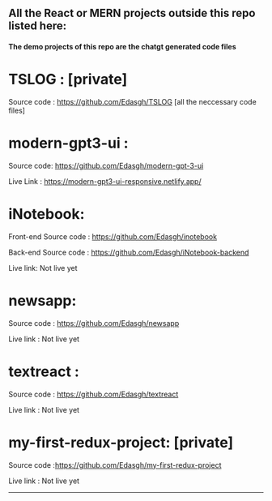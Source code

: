 ## All the React or MERN projects outside this repo listed here: 

#### The demo projects of this repo are the chatgt generated code files

 
 # TSLOG : [private]
 Source code : https://github.com/Edasgh/TSLOG 
[all the neccessary code files]


# modern-gpt3-ui : 

Source code: https://github.com/Edasgh/modern-gpt-3-ui

Live Link : https://modern-gpt3-ui-responsive.netlify.app/

# iNotebook: 

Front-end Source code : https://github.com/Edasgh/inotebook

Back-end Source code : https://github.com/Edasgh/iNotebook-backend


Live link: Not live yet



# newsapp:

Source code : https://github.com/Edasgh/newsapp

Live link : Not live yet

# textreact :

Source code : https://github.com/Edasgh/textreact

Live link : Not live yet

# my-first-redux-project: [private]

Source code :https://github.com/Edasgh/my-first-redux-project

Live link : Not live yet

___________________________________________________________________________________________


